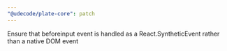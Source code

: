```yaml
---
"@udecode/plate-core": patch
---
```


Ensure that beforeinput event is handled as a React.SyntheticEvent rather than a native DOM event
